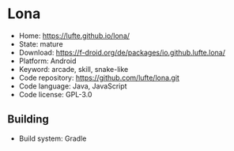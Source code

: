 # Lona

- Home: https://lufte.github.io/lona/
- State: mature
- Download: https://f-droid.org/de/packages/io.github.lufte.lona/
- Platform: Android
- Keyword: arcade, skill, snake-like
- Code repository: https://github.com/lufte/lona.git
- Code language: Java, JavaScript
- Code license: GPL-3.0

## Building

- Build system: Gradle

